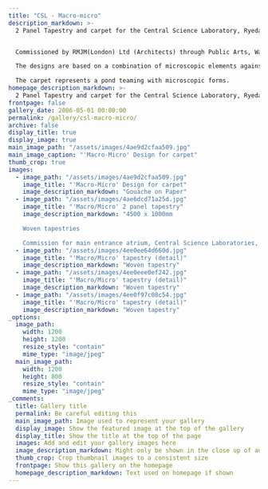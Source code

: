 ```yaml
---
title: "CSL - Macro-micro"
description_markdown: >-
  2 Panel Tapestry and carpet for the Central Science Laboratory, Ryedale, York.  


  Commissioned by RMJM(London) Ltd (Architects) through Public Arts, Wakefield. The artworks are situated in the main entrance atrium. The tapestries are each 4.5 x 1 metre and the carpet is 7.5 x 4.8 metres.

  The designs are based on a combination of microscopic elements against larger land and water forms, reflecting the work of the Laboratories. The space between the tapestries forms an integral part of the design, carrying the eye from one to the other and using the whole wall space to maximum effect.

  The carpet represents a pond teaming with microscopic forms. 
homepage_description_markdown: >-
  2 Panel Tapestry and carpet for the Central Science Laboratory, Ryedale, York.  
frontpage: false
gallery_date: 2006-05-01 00:00:00
permalink: /gallery/csl-macro-micro/
archive: false
display_title: true
display_image: true
main_image_path: "/assets/images/4ae9d2cfaa509.jpg"
main_image_caption: "'Macro-Micro' Design for carpet"
thumb_crop: true
images:
  - image_path: "/assets/images/4ae9d2cfaa509.jpg"
    image_title: "'Macro-Micro' Design for carpet"
    image_description_markdown: "Gouache on Paper"
  - image_path: "/assets/images/4ae6dcd71a25d.jpg"
    image_title: "'Macro/Micro' 2 panel tapestry"
    image_description_markdown: "4500 x 1000mm

    Woven tapestries

    Commission for main entrance atrium, Central Science Laboratories, York"
  - image_path: "/assets/images/4ee0ee64d660d.jpg"
    image_title: "'Macro/Micro' tapestry (detail)"
    image_description_markdown: "Woven tapestry"
  - image_path: "/assets/images/4ee0eee0ef242.jpg"
    image_title: "'Macro/Micro' tapestry (detail)"
    image_description_markdown: "Woven tapestry"
  - image_path: "/assets/images/4ee0f97c08c54.jpg"
    image_title: "'Macro/Micro' tapestry (detail)"
    image_description_markdown: "Woven tapestry"
_options:
  image_path:
    width: 1200
    height: 1200
    resize_style: "contain"
    mime_type: "image/jpeg"
  main_image_path:
    width: 1200
    height: 800
    resize_style: "contain"
    mime_type: "image/jpeg"
_comments:
  title: Gallery title
  permalink: Be careful editing this
  main_image_path: Image used to represent your gallery
  display_image: Show the featured image at the top of the gallery
  display_title: Show the title at the top of the page
  images: Add and edit your gallery images here
  image_description_markdown: Might only be shown in the close up of an image
  thumb_crop: Crop thumbnail images to a consistent size
  frontpage: Show this gallery on the homepage
  homepage_description_markdown: Text used on homepage if shown
---
```

